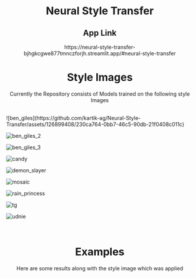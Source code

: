 <h1 align="center">Neural Style Transfer</h1>
  
<!-- Neural Style Transfer algorithm blends two images together, out of the two images one is known as the content image from where the algorithm takes the content and the other is called the style image from where the algorithm takes the style for the resultant images. This transfer of style from style image onto the content image is the idea behind Neural Style Transfer. -->

<h2 align="center">App Link</h2>
<p align = "center"> https://neural-style-transfer-bjhgkcgwe877tmnczforjh.streamlit.app/#neural-style-transfer</p>
<h1 align="center">Style Images</h1>
<p align="center">Currently the Repository consists of Models trained on the following style Images</p>

<br>
![ben_giles](https://github.com/kartik-ag/Neural-Style-Transfer/assets/126899408/230ca764-0bb7-46c5-90db-21f0408c011c)

![ben_giles_2](https://github.com/kartik-ag/Neural-Style-Transfer/assets/126899408/50e26e44-1119-4fce-bcf4-4b79ae0702b3)

![ben_giles_3](https://github.com/kartik-ag/Neural-Style-Transfer/assets/126899408/b8437736-404a-40e3-a2b3-6e3be0d8f72e)

![candy](https://github.com/kartik-ag/Neural-Style-Transfer/assets/126899408/0b3eab9c-5cc3-4058-a47f-8207b8233549)

![demon_slayer](https://github.com/kartik-ag/Neural-Style-Transfer/assets/126899408/df9f6664-d3c1-498e-85c3-ce7fe45bed8b)

![mosaic](https://github.com/kartik-ag/Neural-Style-Transfer/assets/126899408/17845e92-840d-4d58-b3b9-ef9ac52295a4)

![rain_princess](https://github.com/kartik-ag/Neural-Style-Transfer/assets/126899408/d14691a3-1872-4325-aef9-47b006c710a3)

![tg](https://github.com/kartik-ag/Neural-Style-Transfer/assets/126899408/35a1abcb-43ba-496e-bd94-6fb780b3d669)

![udnie](https://github.com/kartik-ag/Neural-Style-Transfer/assets/126899408/265a3047-5803-46b9-bfbc-aad6ba9d8175)


<br>

<h1 align="center">Examples</h1>

<p align="center" >Here are some results along with the style image which was applied</p>
<br>

<br>
